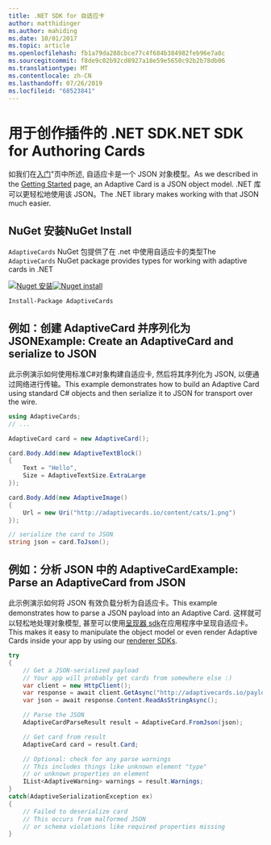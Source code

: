 ```yaml
---
title: .NET SDK for 自适应卡
author: matthidinger
ms.author: mahiding
ms.date: 10/01/2017
ms.topic: article
ms.openlocfilehash: fb1a79da288cbce77c4f684b384982feb96e7a8c
ms.sourcegitcommit: f8de9c02b92cd8927a18e59e5650c92b2b78db06
ms.translationtype: MT
ms.contentlocale: zh-CN
ms.lasthandoff: 07/26/2019
ms.locfileid: "68523841"
---
```

# <a name="net-sdk-for-authoring-cards"></a><span data-ttu-id="fbb70-102">用于创作插件的 .NET SDK</span><span class="sxs-lookup"><span data-stu-id="fbb70-102">.NET SDK for Authoring Cards</span></span>

<span data-ttu-id="fbb70-103">如我们在[入门](../../authoring-cards/getting-started.md)"页中所述, 自适应卡是一个 JSON 对象模型。</span><span class="sxs-lookup"><span data-stu-id="fbb70-103">As we described in the [Getting Started](../../authoring-cards/getting-started.md) page, an Adaptive Card is a JSON object model.</span></span> <span data-ttu-id="fbb70-104">.NET 库可以更轻松地使用该 JSON。</span><span class="sxs-lookup"><span data-stu-id="fbb70-104">The .NET library makes working with that JSON much easier.</span></span>


## <a name="nuget-install"></a><span data-ttu-id="fbb70-105">NuGet 安装</span><span class="sxs-lookup"><span data-stu-id="fbb70-105">NuGet Install</span></span>
<span data-ttu-id="fbb70-106">`AdaptiveCards` NuGet 包提供了在 .net 中使用自适应卡的类型</span><span class="sxs-lookup"><span data-stu-id="fbb70-106">The `AdaptiveCards` NuGet package provides types for working with adaptive cards in .NET</span></span>

<span data-ttu-id="fbb70-107">[![Nuget 安装](https://img.shields.io/nuget/vpre/AdaptiveCards.svg)](https://www.nuget.org/packages/AdaptiveCards)</span><span class="sxs-lookup"><span data-stu-id="fbb70-107">[![Nuget install](https://img.shields.io/nuget/vpre/AdaptiveCards.svg)](https://www.nuget.org/packages/AdaptiveCards)</span></span>

```console
Install-Package AdaptiveCards
```

## <a name="example-create-an-adaptivecard-and-serialize-to-json"></a><span data-ttu-id="fbb70-108">例如：创建 AdaptiveCard 并序列化为 JSON</span><span class="sxs-lookup"><span data-stu-id="fbb70-108">Example: Create an AdaptiveCard and serialize to JSON</span></span>

<span data-ttu-id="fbb70-109">此示例演示如何使用标准C#对象构建自适应卡, 然后将其序列化为 JSON, 以便通过网络进行传输。</span><span class="sxs-lookup"><span data-stu-id="fbb70-109">This example demonstrates how to build an Adaptive Card using standard C# objects and then serialize it to JSON for transport over the wire.</span></span>

```csharp
using AdaptiveCards;
// ...

AdaptiveCard card = new AdaptiveCard();

card.Body.Add(new AdaptiveTextBlock() 
{
    Text = "Hello",
    Size = AdaptiveTextSize.ExtraLarge
});

card.Body.Add(new AdaptiveImage() 
{
    Url = new Uri("http://adaptivecards.io/content/cats/1.png")
});

// serialize the card to JSON
string json = card.ToJson();
```

## <a name="example-parse-an-adaptivecard-from-json"></a><span data-ttu-id="fbb70-110">例如：分析 JSON 中的 AdaptiveCard</span><span class="sxs-lookup"><span data-stu-id="fbb70-110">Example: Parse an AdaptiveCard from JSON</span></span>

<span data-ttu-id="fbb70-111">此示例演示如何将 JSON 有效负载分析为自适应卡。</span><span class="sxs-lookup"><span data-stu-id="fbb70-111">This example demonstrates how to parse a JSON payload into an Adaptive Card.</span></span> <span data-ttu-id="fbb70-112">这样就可以轻松地处理对象模型, 甚至可以使用[呈现器 sdk](../../rendering-cards/getting-started.md)在应用程序中呈现自适应卡。</span><span class="sxs-lookup"><span data-stu-id="fbb70-112">This makes it easy to manipulate the object model or even render Adaptive Cards inside your app by using our [renderer SDKs](../../rendering-cards/getting-started.md).</span></span>

```csharp
try
{
    // Get a JSON-serialized payload
    // Your app will probably get cards from somewhere else :)
    var client = new HttpClient();
    var response = await client.GetAsync("http://adaptivecards.io/payloads/ActivityUpdate.json");
    var json = await response.Content.ReadAsStringAsync();

    // Parse the JSON 
    AdaptiveCardParseResult result = AdaptiveCard.FromJson(json);

    // Get card from result
    AdaptiveCard card = result.Card;

    // Optional: check for any parse warnings
    // This includes things like unknown element "type"
    // or unknown properties on element
    IList<AdaptiveWarning> warnings = result.Warnings;
}
catch(AdaptiveSerializationException ex)
{
    // Failed to deserialize card 
    // This occurs from malformed JSON
    // or schema violations like required properties missing 
}
```

